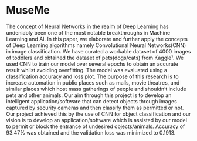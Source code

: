 # MuseMe
The concept of Neural Networks in the realm of Deep Learning has undeniably been one of the most notable breakthroughs in Machine Learning and AI. In this paper, we elaborate and further apply the concepts of Deep Learning algorithms namely Convolutional Neural Networks(CNN) in image classification. We have curated a workable dataset of 4000 images of toddlers and obtained the dataset of pets(dogs/cats) from Kaggle¹. We used CNN to train our model over several epochs to obtain an accurate result whilst avoiding overfitting. The model was evaluated using a classification accuracy and loss plot. The purpose of this research is to increase automation in public places such as malls, movie theatres, and similar places which host mass gatherings of people and shouldn’t include pets and other animals. Our aim through this project is to develop an intelligent application/software that can detect objects through images captured by security cameras and then classify them as permitted or not. Our project achieved this by the use of CNN for object classification and our vision is to develop an application/software which is assisted by our model to permit or block the entrance of undesired objects/animals.
Accuracy of 93.47% was obtained and the validation loss was minimized to 0.1913.
